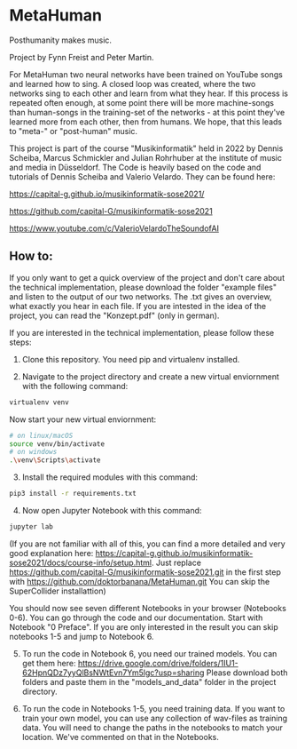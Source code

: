 # MetaHuman
Posthumanity makes music.

Project by Fynn Freist and Peter Martin.

For MetaHuman two neural networks have been trained on YouTube songs and learned how to sing. A closed loop was created, where the two networks sing to each other and learn from what they hear. If this process is repeated often enough, at some point there will be more machine-songs than human-songs in the training-set of the networks - at this point they've learned more from each other, then from humans. We hope, that this leads to "meta-" or "post-human" music. 

This project is part of the course "Musikinformatik" held in 2022 by Dennis Scheiba, Marcus Schmickler and Julian Rohrhuber at the institute of music and media in Düsseldorf. The Code is heavily based on the code and tutorials of Dennis Scheiba and Valerio Velardo. They can be found here:

https://capital-g.github.io/musikinformatik-sose2021/

https://github.com/capital-G/musikinformatik-sose2021

https://www.youtube.com/c/ValerioVelardoTheSoundofAI


## How to:

If you only want to get a quick overview of the project and don't care about the technical implementation, please download the folder "example files" and listen to the output of our two networks. The .txt gives an overview, what exactly you hear in each file. If you are intested in the idea of the project, you can read the "Konzept.pdf" (only in german).


If you are interested in the technical implementation, please follow these steps:

1. Clone this repository. You need pip and virtualenv installed. 

2. Navigate to the project directory and create a new virtual enviornment with the following command: 
  ```bash
  virtualenv venv
  ```
  Now start your new virtual enviornment:
  
  ```bash
  # on linux/macOS
  source venv/bin/activate
  # on windows
  .\venv\Scripts\activate
  ```

3. Install the required modules with this command:
  ```bash
  pip3 install -r requirements.txt
  ```
  
4. Now open Jupyter Notebook with this command:
  ```bash
  jupyter lab
  ```

  (If you are not familiar with all of this, you can find a more detailed and very good explanation here: https://capital-g.github.io/musikinformatik-sose2021/docs/course-info/setup.html. Just replace https://github.com/capital-G/musikinformatik-sose2021.git in the first step with https://github.com/doktorbanana/MetaHuman.git You can skip the SuperCollider installattion)

  You should now see seven different Notebooks in your browser (Notebooks 0-6). You can go through the code and our documentation. Start with Notebook "0 Preface". 
  If you are only interested in the result you can skip notebooks 1-5 and jump to Notebook 6. 

5. To run the code in Notebook 6, you need our trained models. You can get them here: https://drive.google.com/drive/folders/1IU1-62HpnQDz7yyQlBsNWtEvn7Ym5lgc?usp=sharing
Please download both folders and paste them in the "models_and_data" folder in the project directory. 

6. To run the code in Notebooks 1-5, you need training data. If you want to train your own model, you can use any collection of wav-files as training data. You will need to change the paths in the notebooks to match your location. We've commented on that in the Notebooks. 



